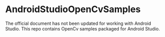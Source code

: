 # AndroidStudioOpenCvSamples
The official document has not been updated for working with Android Studio. This repo contains OpenCv samples packaged for Android Studio.
